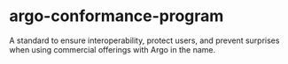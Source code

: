 # argo-conformance-program
A standard to ensure interoperability, protect users, and prevent surprises when using commercial offerings with Argo in the name. 
